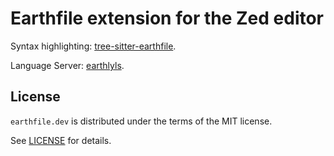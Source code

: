 # Earthfile extension for the Zed editor

Syntax highlighting: [tree-sitter-earthfile](https://github.com/glehmann/tree-sitter-earthfile).

Language Server: [earthlyls](https://github.com/glehmann/earthlyls).

## License

`earthfile.dev` is distributed under the terms of the MIT license.

See [LICENSE](LICENSE) for details.
